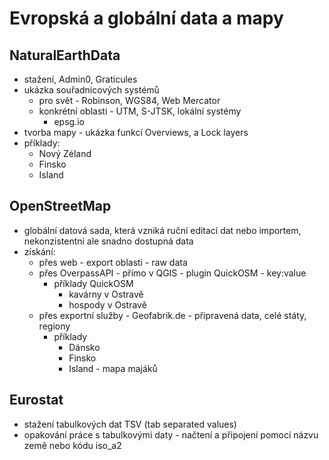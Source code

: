 # Evropská a globální data a mapy

## NaturalEarthData
- stažení, Admin0, Graticules
- ukázka souřadnicových systémů 
  -  pro svět - Robinson, WGS84, Web Mercator
  -  konkrétní oblasti - UTM, S-JTSK, lokální systémy
     -  epsg.io
- tvorba mapy - ukázka funkcí Overviews, a Lock layers
- příklady:
  - Nový Zéland
  - Finsko
  - Island

## OpenStreetMap
  - globální datová sada, která vzniká ruční editací dat nebo importem, nekonzistentní ale snadno dostupná data
  - získání:
    - přes web - export oblasti - raw data
    - přes OverpassAPI - přímo v QGIS - plugin QuickOSM - key:value
      - příklady QuickOSM
        - kavárny v Ostravě
        - hospody v Ostravě
    - přes exportní služby - Geofabrik.de - připravená data, celé státy, regiony
      - příklady
        - Dánsko
        - Finsko
        - Island - mapa majáků
 
## Eurostat
- stažení tabulkových dat TSV (tab separated values)
- opakování práce s tabulkovými daty - načtení a připojení pomocí názvu země nebo kódu iso_a2